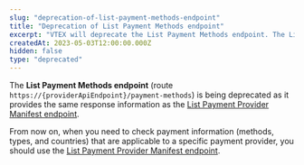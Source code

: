 ```yaml
---
slug: "deprecation-of-list-payment-methods-endpoint"
title: "Deprecation of List Payment Methods endpoint"
excerpt: "VTEX will deprecate the List Payment Methods endpoint. The List Payment Provider Manifest endpoint will replace it."
createdAt: 2023-05-03T12:00:00.000Z
hidden: false
type: "deprecated"
---
```


The **List Payment Methods endpoint** (route `https://{providerApiEndpoint}/payment-methods`) is being deprecated as it provides the same response information as the [List Payment Provider Manifest endpoint](https://developers.vtex.com/docs/api-reference/payment-provider-protocol#get-/manifest).

From now on, when you need to check payment information (methods, types, and countries) that are applicable to a specific payment provider, you should use the [List Payment Provider Manifest endpoint](https://developers.vtex.com/docs/api-reference/payment-provider-protocol#get-/manifest).
